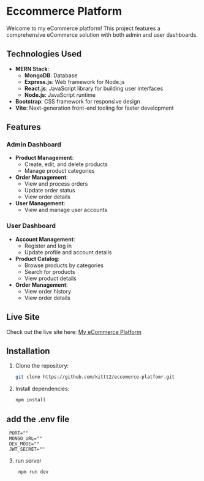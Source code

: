 # Eccommerce Platform

Welcome to my eCommerce platform! This project features a comprehensive eCommerce solution with both admin and user dashboards.

## Technologies Used

- **MERN Stack**:
  - **MongoDB**: Database
  - **Express.js**: Web framework for Node.js
  - **React.js**: JavaScript library for building user interfaces
  - **Node.js**: JavaScript runtime
- **Bootstrap**: CSS framework for responsive design
- **Vite**: Next-generation front-end tooling for faster development

## Features

### Admin Dashboard

- **Product Management**:
  - Create, edit, and delete products
  - Manage product categories
- **Order Management**:
  - View and process orders
  - Update order status
  - View order details
- **User Management**:
  - View and manage user accounts


### User Dashboard

- **Account Management**:
  - Register and log in
  - Update profile and account details
- **Product Catalog**:
  - Browse products by categories
  - Search for products
  - View product details
- **Order Management**:
  - View order history
  - View order details

## Live Site

Check out the live site here: [My eCommerce Platform](https://eccomerce-platfom.onrender.com/)

## Installation

1. Clone the repository:
   ```bash
   git clone https://github.com/kittt2/eccomerce-platfomr.git

2. Install dependencies:

    ```bash
    npm install

## add the .env file
     PORT=""
     MONGO_URL=""
     DEV_MODE=""
     JWT_SECRET=""

3. run server
   ```bash
    npm run dev
